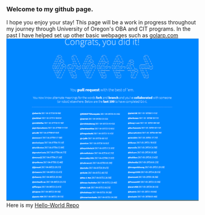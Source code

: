 <DOCTYPE html>
<html lang="en">
<head>
<meta charset="utf-8">
<title>Pants-404's Git Page</title>

</head>
<body>
<p><h3>Welcome to my github page.</h3> I hope you enjoy your stay! This page will be a work in progress throughout my journey through University of Oregon's OBA and CIT programs.
In the past I have helped set up other basic webpages such as <a href = "http://www.golarp.com">golarp.com</a>

<img src="/images/github-banner.png"/>
Here is my <a href ="https://github.com/pants-404/hello-world.git"> Hello-World Repo </a>

<script></script>
